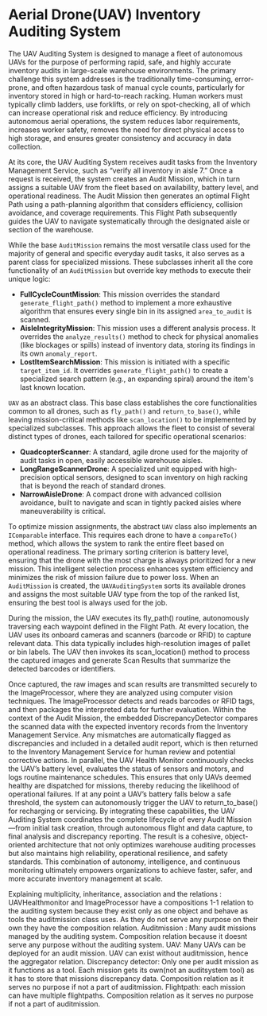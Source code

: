 # Aerial Drone(UAV) Inventory Auditing System

The UAV Auditing System is designed to manage a fleet of autonomous UAVs for the purpose of performing rapid, safe, and highly accurate inventory audits in large-scale warehouse environments. The primary challenge this system addresses is the traditionally time-consuming, error-prone, and often hazardous task of manual cycle counts, particularly for inventory stored in high or hard-to-reach racking. Human workers must typically climb ladders, use forklifts, or rely on spot-checking, all of which can increase operational risk and reduce efficiency. By introducing autonomous aerial operations, the system reduces labor requirements, increases worker safety, removes the need for direct physical access to high storage, and ensures greater consistency and accuracy in data collection.

At its core, the UAV Auditing System receives audit tasks from the Inventory Management Service, such as “verify all inventory in aisle 7.” Once a request is received, the system creates an Audit Mission, which in turn assigns a suitable UAV from the fleet based on availability, battery level, and operational readiness. The Audit Mission then generates an optimal Flight Path using a path-planning algorithm that considers efficiency, collision avoidance, and coverage requirements. This Flight Path subsequently guides the UAV to navigate systematically through the designated aisle or section of the warehouse.

While the base `AuditMission` remains the most versatile class used for the majority of general and specific everyday audit tasks, it also serves as a parent class for specialized missions. These subclasses inherit all the core functionality of an `AuditMission` but override key methods to execute their unique logic:

* **FullCycleCountMission**: This mission overrides the standard `generate_flight_path()` method to implement a more exhaustive algorithm that ensures every single bin in its assigned `area_to_audit` is scanned.
* **AisleIntegrityMission**: This mission uses a different analysis process. It overrides the `analyze_results()` method to check for physical anomalies (like blockages or spills) instead of inventory data, storing its findings in its own `anomaly_report`.
* **LostItemSearchMission**: This mission is initiated with a specific `target_item_id`. It overrides `generate_flight_path()` to create a specialized search pattern (e.g., an expanding spiral) around the item's last known location.

`UAV` as an abstract class. This base class establishes the core functionalities common to all drones, such as `fly_path()` and `return_to_base()`, while leaving mission-critical methods like `scan_location()` to be implemented by specialized subclasses. This approach allows the fleet to consist of several distinct types of drones, each tailored for specific operational scenarios:

* **QuadcopterScanner**: A standard, agile drone used for the majority of audit tasks in open, easily accessible warehouse aisles.
* **LongRangeScannerDrone**: A specialized unit equipped with high-precision optical sensors, designed to scan inventory on high racking that is beyond the reach of standard drones.
* **NarrowAisleDrone**: A compact drone with advanced collision avoidance, built to navigate and scan in tightly packed aisles where maneuverability is critical.

To optimize mission assignments, the abstract `UAV` class also implements an `IComparable` interface. This requires each drone to have a `compareTo()` method, which allows the system to rank the entire fleet based on operational readiness. The primary sorting criterion is battery level, ensuring that the drone with the most charge is always prioritized for a new mission. This intelligent selection process enhances system efficiency and minimizes the risk of mission failure due to power loss. When an `AuditMission` is created, the `UAVAuditingSystem` sorts its available drones and assigns the most suitable UAV type from the top of the ranked list, ensuring the best tool is always used for the job.

During the mission, the UAV executes its fly_path() routine, autonomously traversing each waypoint defined in the Flight Path. At every location, the UAV uses its onboard cameras and scanners (barcode or RFID) to capture relevant data. This data typically includes high-resolution images of pallet or bin labels. The UAV then invokes its scan_location() method to process the captured images and generate Scan Results that summarize the detected barcodes or identifiers.

Once captured, the raw images and scan results are transmitted securely to the ImageProcessor, where they are analyzed using computer vision techniques. The ImageProcessor detects and reads barcodes or RFID tags, and then packages the interpreted data for further evaluation. Within the context of the Audit Mission, the embedded DiscrepancyDetector compares the scanned data with the expected inventory records from the Inventory Management Service. Any mismatches are automatically flagged as discrepancies and included in a detailed audit report, which is then returned to the Inventory Management Service for human review and potential corrective actions.
In parallel, the UAV Health Monitor continuously checks the UAV’s battery level, evaluates the status of sensors and motors, and logs routine maintenance schedules. This ensures that only UAVs deemed healthy are dispatched for missions, thereby reducing the likelihood of operational failures. If at any point a UAV’s battery falls below a safe threshold, the system can autonomously trigger the UAV to return_to_base() for recharging or servicing.
By integrating these capabilities, the UAV Auditing System coordinates the complete lifecycle of every Audit Mission—from initial task creation, through autonomous flight and data capture, to final analysis and discrepancy reporting. The result is a cohesive, object-oriented architecture that not only optimizes warehouse auditing processes but also maintains high reliability, operational resilience, and safety standards. This combination of autonomy, intelligence, and continuous monitoring ultimately empowers organizations to achieve faster, safer, and more accurate inventory management at scale.

Explaining multiplicity, inheritance, association and the relations : 
UAVHealthmonitor and ImageProcessor have a compositions 1-1 relation to the auditing system because they exist only as one object and behave as tools the auditmission class uses. As they do not serve any purpose on their own they have the composition relation.
Auditmission : Many audit missions managed by the auditing system. Composition relation because it doesnt serve any purpose without the auditing system.
UAV: Many UAVs can be deployed for an audit mission. UAV can exist without auditmission, hence the aggregator relation. 
Discrepancy detector: Only one per audit mission as it functions as a tool. Each mission gets its own(not an auditsystem tool) as it has to store that missions discrepancy data. Composition relation as it serves no purpose if not a part of auditmission.
Flightpath: each mission can have multiple flightpaths. Composition relation as it serves no purpose if not a part of auditmission.
